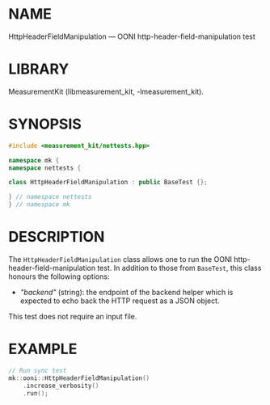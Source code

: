 # NAME
HttpHeaderFieldManipulation &mdash; OONI http-header-field-manipulation test

# LIBRARY
MeasurementKit (libmeasurement_kit, -lmeasurement_kit).

# SYNOPSIS
```C++
#include <measurement_kit/nettests.hpp>

namespace mk {
namespace nettests {

class HttpHeaderFieldManipulation : public BaseTest {};

} // namespace nettests
} // namespace mk
```

# DESCRIPTION

The `HttpHeaderFieldManipulation` class allows one to run the OONI
http-header-field-manipulation test. In addition to those from `BaseTest`,
this class honours the following options:

- *"backend"* (string): the endpoint of the backend helper which is expected
  to echo back the HTTP request as a JSON object.

This test does not require an input file.

# EXAMPLE

```C++
// Run sync test
mk::ooni::HttpHeaderFieldManipulation()
    .increase_verbosity()
    .run();

```
